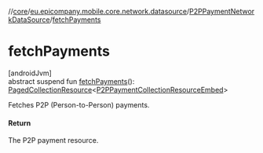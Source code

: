 //[core](../../../index.md)/[eu.epicompany.mobile.core.network.datasource](../index.md)/[P2PPaymentNetworkDataSource](index.md)/[fetchPayments](fetch-payments.md)

# fetchPayments

[androidJvm]\
abstract suspend fun [fetchPayments](fetch-payments.md)(): [PagedCollectionResource](../../eu.epicompany.mobile.core.network.hypermedia/-paged-collection-resource/index.md)&lt;[P2PPaymentCollectionResourceEmbed](../../eu.epicompany.mobile.core.network.model.p2ppayment/-p2-p-payment-collection-resource-embed/index.md)&gt;

Fetches P2P (Person-to-Person) payments.

#### Return

The P2P payment resource.
